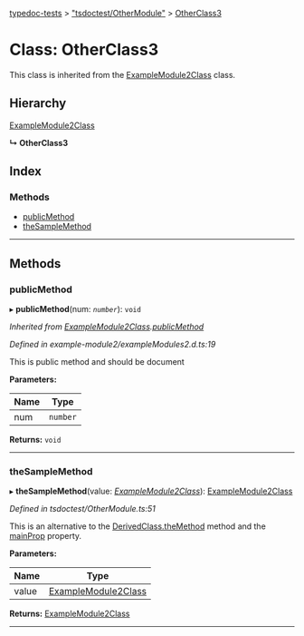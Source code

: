 [typedoc-tests](../README.md) > ["tsdoctest/OtherModule"](../modules/_tsdoctest_othermodule_.md) > [OtherClass3](../classes/_tsdoctest_othermodule_.otherclass3.md)

# Class: OtherClass3

This class is inherited from the [ExampleModule2Class](_example_module2_examplemodules2_d_.examplemodule2class.md) class.

## Hierarchy

 [ExampleModule2Class](_example_module2_examplemodules2_d_.examplemodule2class.md)

**↳ OtherClass3**

## Index

### Methods

* [publicMethod](_tsdoctest_othermodule_.otherclass3.md#publicmethod)
* [theSampleMethod](_tsdoctest_othermodule_.otherclass3.md#thesamplemethod)

---

## Methods

<a id="publicmethod"></a>

###  publicMethod

▸ **publicMethod**(num: *`number`*): `void`

*Inherited from [ExampleModule2Class](_example_module2_examplemodules2_d_.examplemodule2class.md).[publicMethod](_example_module2_examplemodules2_d_.examplemodule2class.md#publicmethod)*

*Defined in example-module2/exampleModules2.d.ts:19*

This is public method and should be document

**Parameters:**

| Name | Type |
| ------ | ------ |
| num | `number` |

**Returns:** `void`

___
<a id="thesamplemethod"></a>

###  theSampleMethod

▸ **theSampleMethod**(value: *[ExampleModule2Class](_example_module2_examplemodules2_d_.examplemodule2class.md)*): [ExampleModule2Class](_example_module2_examplemodules2_d_.examplemodule2class.md)

*Defined in tsdoctest/OtherModule.ts:51*

This is an alternative to the [DerivedClass.theMethod](_mymodule_.derivedclass.md#themethod) method and the [mainProp](_mymodule_.myclass.md#mainprop) property.

**Parameters:**

| Name | Type |
| ------ | ------ |
| value | [ExampleModule2Class](_example_module2_examplemodules2_d_.examplemodule2class.md) |

**Returns:** [ExampleModule2Class](_example_module2_examplemodules2_d_.examplemodule2class.md)

___

